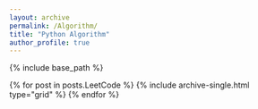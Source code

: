 ```yaml
---
layout: archive
permalink: /Algorithm/
title: "Python Algorithm"
author_profile: true
---
```


{% include base_path %}

<div class="grid__wrapper">
  {% for post in posts.LeetCode %}
    {% include archive-single.html type="grid" %}
  {% endfor %}
</div>
